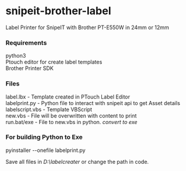 # snipeit-brother-label

Label Printer for SnipeIT with Brother PT-E550W in 24mm or 12mm

### Requirements
python3<br>
Ptouch editor for create label templates<br>
Brother Printer SDK<br>

### Files

label.lbx - Template created in PTouch Label Editor <br>
labelprint.py - Python file to interact with snipeit api to get Asset details<br>
labelscript.vbs - Template VBScript <br>
new.vbs - File will be overwritten with content to print<br>
run.bat/exe - File to new.vbs in python. <i> convert to exe </i><br>

### For building Python to Exe
pyinstaller --onefile labelprint.py <br>

Save all files in <i>D:\labelcreater</i> or change the path in  code.
